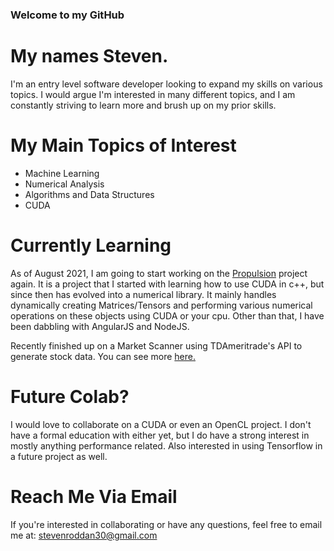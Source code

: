 ### Welcome to my GitHub
# My names Steven.

I'm an entry level software developer looking to expand my skills on various topics. I would argue I'm interested in many different topics, 
and I am constantly striving to learn more and brush up on my prior skills. <br>

# My Main Topics of Interest 
- Machine Learning
- Numerical Analysis
- Algorithms and Data Structures
- CUDA

# Currently Learning
As of August 2021, I am going to start working on the [Propulsion](https://github.com/rottenroddan/Propulsion) project again. It is a project that I started with
learning how to use CUDA in c++, but since then has evolved into a numerical library. It mainly handles dynamically creating Matrices/Tensors and performing various 
numerical operations on these objects using CUDA or your cpu. Other than that, I have been dabbling with AngularJS and NodeJS. 

Recently finished up on a Market Scanner using TDAmeritrade's API to generate stock data. You can see more [here.](https://github.com/rottenroddan/MarketStdDeviationCalculator) 

# Future Colab?
I would love to collaborate on a CUDA or even an OpenCL project. I don't have a formal education with either yet, but I do have a strong interest in mostly
anything performance related. Also interested in using Tensorflow in a future project as well. 

# Reach Me Via Email
If you're interested in collaborating or have any questions, feel free to email me at: [stevenroddan30@gmail.com](stevenroddan30@gmail.com)

<!---
- 👋 Hi, I’m @rottenroddan
- 👀 I’m interested in ...
- 🌱 I’m currently learning ...
- 💞️ I’m looking to collaborate on ...
- 📫 How to reach me ...


rottenroddan/rottenroddan is a ✨ special ✨ repository because its `README.md` (this file) appears on your GitHub profile.
You can click the Preview link to take a look at your changes.
--->
